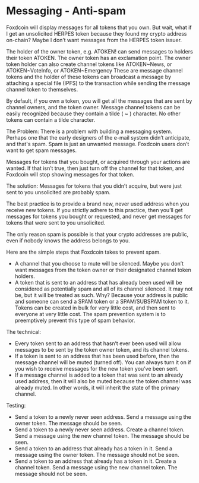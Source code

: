 # Messaging - Anti-spam

Foxdcoin will display messages for all tokens that you own.  But wait, what if I get an unsolicited HERPES token because they found my crypto address on-chain?  Maybe I don’t want messages from the HERPES token issuer.

The holder of the owner token, e.g. ATOKEN! can send messages to holders their token ATOKEN.   The owner token has an exclamation point.  The owner token holder can also create channel tokens like ATOKEN\~News, or ATOKEN\~VoteInfo, or ATOKEN~Emergency   These are message channel tokens and the holder of these tokens can broadcast a message by attaching a special file (IPFS) to the transaction while sending the message channel token to themselves.

By default, if you own a token, you will get all the messages that are sent by channel owners, and the token owner.   Message channel tokens can be easily recognized because they contain a tilde ( ~ ) character.  No other tokens can contain a tilde character.

The Problem:
There is a problem with building a messaging system.  Perhaps one that the early designers of the e-mail system didn’t anticipate, and that's spam.  Spam is just an unwanted message.  Foxdcoin users don’t want to get spam messages.   

Messages for tokens that you bought, or acquired through your actions are wanted.  If that isn’t true, then just turn off the channel for that token, and Foxdcoin will stop showing messages for that token.

The solution:
Messages for tokens that you didn’t acquire, but were just sent to you unsolicited are probably spam.

The best practice is to provide a brand new, never used address when you receive new tokens.  If you strictly adhere to this practice, then you’ll get messages for tokens you bought or requested, and never get messages for tokens that were sent to you unsolicited.

The only reason spam is possible is that your crypto addresses are public, even if nobody knows the address belongs to you.

Here are the simple steps that Foxdcoin takes to prevent spam.
* A channel that you choose to mute will be silenced.  Maybe you don’t want messages from the token owner or their designated channel token holders.
* A token that is sent to an address that has already been used will be considered as potentially spam and all of its channel silenced.  It may not be, but it will be treated as such.  Why?  Because your address is public and someone can send a SPAM token or a SPAM/SUBSPAM token to it.  Tokens can be created in bulk for very little cost, and then sent to everyone at very little cost.  The spam prevention system is to preemptively prevent this type of spam behavior.

The technical:
* Every token sent to an address that hasn’t ever been used will allow messages to be sent by the token owner token, and its channel tokens.
* If a token is sent to an address that has been used before, then the message channel will be muted (turned off).  You can always turn it on if you wish to receive messages for the new token you’ve been sent.
* If a message channel is added to a token that was sent to an already used address, then it will also be muted because the token channel was already muted.  In other words, it will inherit the state of the primary channel.

Testing:
* Send a token to a newly never seen address.  Send a message using the owner token.  The message should be seen.
* Send a token to a newly never seen address.  Create a channel token.  Send a message using the new channel token.  The message should be seen.
* Send a token to an address that already has a token in it.  Send a message using the owner token.  The message should not be seen.
* Send a token to an address that already has a token in it.  Create a channel token.  Send a message using the new channel token.  The message should not be seen.
